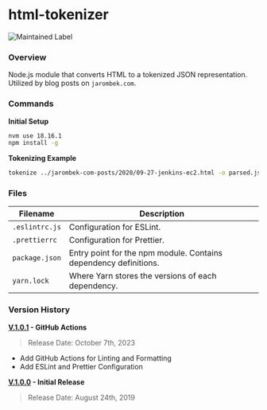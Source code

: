 # html-tokenizer

![Maintained Label](https://img.shields.io/badge/Maintained-Yes-brightgreen?style=for-the-badge)

### Overview

Node.js module that converts HTML to a tokenized JSON representation.  Utilized by blog posts on `jarombek.com`.

### Commands

**Initial Setup**

```bash
nvm use 18.16.1
npm install -g
```

**Tokenizing Example**

```bash
tokenize ../jarombek-com-posts/2020/09-27-jenkins-ec2.html -o parsed.json
```

### Files

| Filename                | Description                                                       |
|-------------------------|-------------------------------------------------------------------|
| `.eslintrc.js`          | Configuration for ESLint.                                         |
| `.prettierrc`           | Configuration for Prettier.                                       |
| `package.json`          | Entry point for the npm module.  Contains dependency definitions. |
| `yarn.lock`             | Where Yarn stores the versions of each dependency.                |

### Version History

**[V.1.0.1](https://github.com/AJarombek/html-tokenizer/tree/v1.0.1) - GitHub Actions**

> Release Date: October 7th, 2023

* Add GitHub Actions for Linting and Formatting
* Add ESLint and Prettier Configuration

**[V.1.0.0](https://github.com/AJarombek/html-tokenizer/tree/v1.0.0) - Initial Release**

> Release Date: August 24th, 2019
